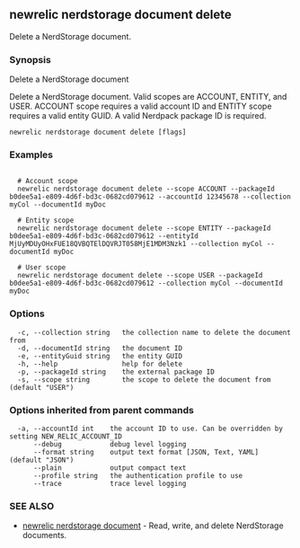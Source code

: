 ## newrelic nerdstorage document delete

Delete a NerdStorage document.

### Synopsis

Delete a NerdStorage document

Delete a NerdStorage document.  Valid scopes are ACCOUNT, ENTITY, and USER.
ACCOUNT scope requires a valid account ID and ENTITY scope requires a valid entity
GUID.  A valid Nerdpack package ID is required.


```
newrelic nerdstorage document delete [flags]
```

### Examples

```

  # Account scope
  newrelic nerdstorage document delete --scope ACCOUNT --packageId b0dee5a1-e809-4d6f-bd3c-0682cd079612 --accountId 12345678 --collection myCol --documentId myDoc

  # Entity scope
  newrelic nerdstorage document delete --scope ENTITY --packageId b0dee5a1-e809-4d6f-bd3c-0682cd079612 --entityId MjUyMDUyOHxFUE18QVBQTElDQVRJT058MjE1MDM3Nzk1 --collection myCol --documentId myDoc

  # User scope
  newrelic nerdstorage document delete --scope USER --packageId b0dee5a1-e809-4d6f-bd3c-0682cd079612 --collection myCol --documentId myDoc

```

### Options

```
  -c, --collection string   the collection name to delete the document from
  -d, --documentId string   the document ID
  -e, --entityGuid string   the entity GUID
  -h, --help                help for delete
  -p, --packageId string    the external package ID
  -s, --scope string        the scope to delete the document from (default "USER")
```

### Options inherited from parent commands

```
  -a, --accountId int    the account ID to use. Can be overridden by setting NEW_RELIC_ACCOUNT_ID
      --debug            debug level logging
      --format string    output text format [JSON, Text, YAML] (default "JSON")
      --plain            output compact text
      --profile string   the authentication profile to use
      --trace            trace level logging
```

### SEE ALSO

* [newrelic nerdstorage document](newrelic_nerdstorage_document.md)	 - Read, write, and delete NerdStorage documents.

